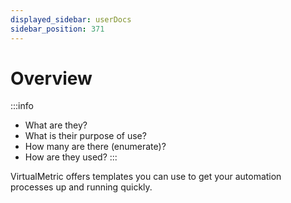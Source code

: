 ```yaml
---
displayed_sidebar: userDocs
sidebar_position: 371
---
```


# Overview

:::info
* What are they?
* What is their purpose of use?
* How many are there (enumerate)?
* How are they used?
:::

VirtualMetric offers templates you can use to get your automation processes up and running quickly.
